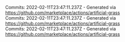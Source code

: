 Commits: 2022-02-11T23:47:11.237Z - Generated via https://github.com/marketplace/actions/artificial-grass
<br>
Commits: 2022-02-11T23:47:11.237Z - Generated via https://github.com/marketplace/actions/artificial-grass
<br>
Commits: 2022-02-11T23:47:11.237Z - Generated via https://github.com/marketplace/actions/artificial-grass
<br>
